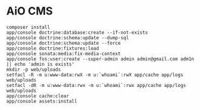 AiO CMS
===

    composer install
    app/console doctrine:database:create --if-not-exists
    app/console doctrine:schema:update --dump-sql
    app/console doctrine:schema:update --force
    app/console doctrine:fixtures:load
    app/console sonata:media:fix-media-context
    app/console fos:user:create --super-admin admin admin@gmail.com adm1n || echo 'admin is exists'
    mkdir -p web/uploads
    setfacl -R -m u:www-data:rwX -m u:`whoami`:rwX app/cache app/logs web/uploads
    setfacl -dR -m u:www-data:rwx -m u:`whoami`:rwx app/cache app/logs web/uploads
    app/console cache:clear
    app/console assets:install

